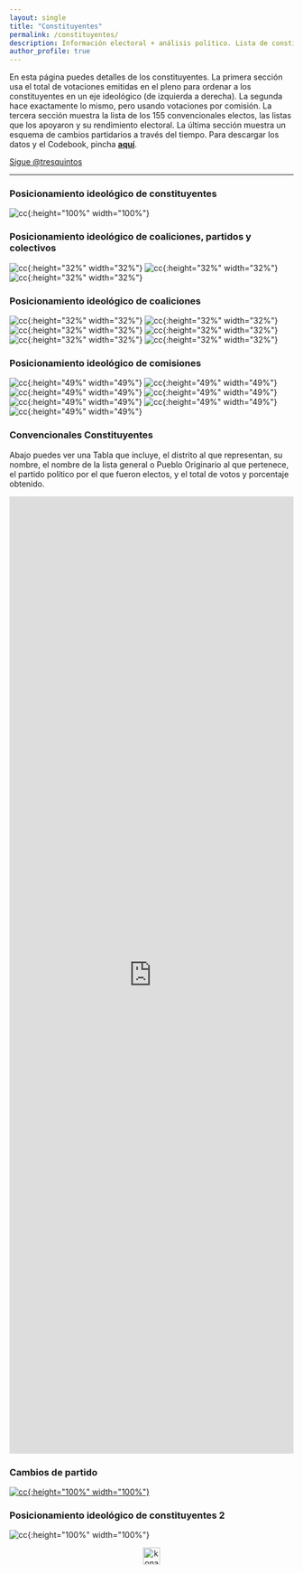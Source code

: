 ```yaml
---
layout: single
title: "Constituyentes"
permalink: /constituyentes/
description: Información electoral + análisis político. Lista de constituyentes actuales.
author_profile: true
---
```


En esta página puedes detalles de los constituyentes. La primera sección usa el total de votaciones emitidas en el pleno para ordenar a los constituyentes en un eje ideológico (de izquierda a derecha). La segunda hace exactamente lo mismo, pero usando votaciones por comisión. La tercera sección muestra la lista de los 155 convencionales electos, las listas que los apoyaron y su rendimiento electoral. La última sección muestra un esquema de cambios partidarios a través del tiempo. Para descargar los datos y el Codebook, pincha [**aquí**](https://tresquintos.cl/datos).

<a href="https://twitter.com/tresquintos?ref_src=twsrc%5Etfw" class="twitter-follow-button" data-show-count="false">Sigue @tresquintos</a><script async src="https://platform.twitter.com/widgets.js" charset="utf-8"></script>

---

### Posicionamiento ideológico de constituyentes

![cc](/images/posicionamiento/puntos_ideales_nombres.png){:height="100%" width="100%"}


### Posicionamiento ideológico de coaliciones, partidos y colectivos

![cc](/images/posicionamiento/puntos_ideales_coalicion.png){:height="32%" width="32%"}
![cc](/images/posicionamiento/puntos_ideales_partido.png){:height="32%" width="32%"}
![cc](/images/posicionamiento/puntos_ideales_colectivo.png){:height="32%" width="32%"}


### Posicionamiento ideológico de coaliciones

![cc](/images/posicionamiento/puntos_ideales_vamosporchile.png){:height="32%" width="32%"}
![cc](/images/posicionamiento/puntos_ideales_lda.png){:height="32%" width="32%"}
![cc](/images/posicionamiento/puntos_ideales_apruebodignidad.png){:height="32%" width="32%"}
![cc](/images/posicionamiento/puntos_ideales_listadelpueblo.png){:height="32%" width="32%"}
![cc](/images/posicionamiento/puntos_ideales_noneutrales.png){:height="32%" width="32%"}
![cc](/images/posicionamiento/puntos_ideales_pueblosoriginarios.png){:height="32%" width="32%"}


### Posicionamiento ideológico de comisiones

![cc](/images/posicionamiento/puntos_ideales_comision1.png){:height="49%" width="49%"}
![cc](/images/posicionamiento/puntos_ideales_comision2.png){:height="49%" width="49%"}
![cc](/images/posicionamiento/puntos_ideales_comision3.png){:height="49%" width="49%"}
![cc](/images/posicionamiento/puntos_ideales_comision4.png){:height="49%" width="49%"}
![cc](/images/posicionamiento/puntos_ideales_comision5.png){:height="49%" width="49%"}
![cc](/images/posicionamiento/puntos_ideales_comision6.png){:height="49%" width="49%"}
![cc](/images/posicionamiento/puntos_ideales_comision7.png){:height="49%" width="49%"}


### Convencionales Constituyentes

Abajo puedes ver una Tabla que incluye, el distrito al que representan, su nombre, el nombre de la lista general o Pueblo Originario al que pertenece, el partido político por el que fueron electos, y el total de votos y porcentaje obtenido.

<iframe title="convencionales" aria-label="table" id="datawrapper-chart-0Rr0P" src="https://datawrapper.dwcdn.net/0Rr0P/1/" scrolling="no" frameborder="0" style="width: 0; min-width: 100% !important; border: none;" height="1694"></iframe><script type="text/javascript">!function(){"use strict";window.addEventListener("message",(function(e){if(void 0!==e.data["datawrapper-height"]){var t=document.querySelectorAll("iframe");for(var a in e.data["datawrapper-height"])for(var r=0;r<t.length;r++){if(t[r].contentWindow===e.source)t[r].style.height=e.data["datawrapper-height"][a]+"px"}}}))}();
</script>


### Cambios de partido

[![cc](/images/rollcall/coaliciones_mapa.png){:height="100%" width="100%"}](https://tresquintos.cl/images/rollcall/coaliciones_mapa.png)


### Posicionamiento ideológico de constituyentes 2
![cc](/images/posicionamiento/puntos_ideales_individual.png){:height="100%" width="100%"}


<!-- Favicon -->
<link rel="apple-touch-icon" sizes="180x180" href="/apple-touch-icon.png">
<link rel="icon" type="image/png" sizes="32x32" href="/favicon-32x32.png">
<link rel="icon" type="image/png" sizes="16x16" href="/favicon-16x16.png">
<link rel="manifest" href="/site.webmanifest">
<link rel="mask-icon" href="/safari-pinned-tab.svg" color="#5bbad5">
<meta name="msapplication-TileColor" content="#b91d47">
<meta name="theme-color" content="#ffffff">

<!-- NES -->
<style>
.aligncenter {
    text-align: center;
}
</style>
<p class="aligncenter">
    <img src="/images/nes.png" width="30" height="30" alt="konami" />
</p>


<!-- Popup -->
<script src="/sweetalerts2/dist/sweetalert2.all.min.js"></script>

<script type="text/javascript">

setTimeout(function(){Swal.fire({
  title: '¡Apoya a Tresquintos!',
  text: 'Ayúdanos a mantener el sitio activo e independiente',
  footer: '<a href="https://tresquintos.us15.list-manage.com/subscribe/post?u=3a6f5773bbbc78ea5a0003f67&id=8c164eff0f">Suscríbete al Newsletter Aquí</a>',
  imageUrl: '/images/pc.png',
  imageWidth: 80,
  imageHeight: 80,
  imageAlt: 'Custom image',
  timer: 45000,
  timerProgressBar: true,
  width: 500,
  showCloseButton: true,
  showDenyButton: true,
  showCancelButton: false,
  confirmButtonText: `Una Vez`,
  denyButtonText: `Mensual`,
  cancelButtonText: `No por ahora`,
  }).then((result) => {
  if (result.isConfirmed) {
    window.open("https://tresquintos.cl/donaciones/")
  } else if (result.isDenied) {
    window.open("https://tresquintos.cl/donaciones/")
  }
  })
  },15000);
</script>
